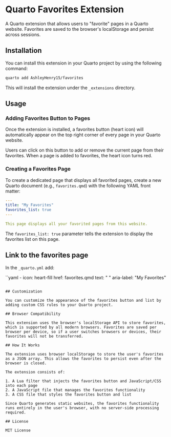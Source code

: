 # Quarto Favorites Extension

A Quarto extension that allows users to "favorite" pages in a Quarto website. Favorites are saved to the browser's localStorage and persist across sessions.

## Installation

You can install this extension in your Quarto project by using the following command:

```bash
quarto add AshleyHenry15/favorites
```

This will install the extension under the `_extensions` directory.

## Usage

### Adding Favorites Button to Pages

Once the extension is installed, a favorites button (heart icon) will automatically appear on the top right corner of every page in your Quarto website.

Users can click on this button to add or remove the current page from their favorites. When a page is added to favorites, the heart icon turns red.

### Creating a Favorites Page

To create a dedicated page that displays all favorited pages, create a new Quarto document (e.g., `favorites.qmd`) with the following YAML front matter:

```yaml
---
title: "My Favorites"
favorites_list: true
---

This page displays all your favorited pages from this website.
```

The `favorites_list: true` parameter tells the extension to display the favorites list on this page.

## Link to the favorites page

In the `_quarto.yml` add:

``yaml
      - icon: heart-fill
        href: favorites.qmd
        text: " "
        aria-label: "My Favorites"
```

## Customization

You can customize the appearance of the favorites button and list by adding custom CSS rules to your Quarto project.

## Browser Compatibility

This extension uses the browser's localStorage API to store favorites, which is supported by all modern browsers. Favorites are saved per browser per device, so if a user switches browsers or devices, their favorites will not be transferred.

## How It Works

The extension uses browser localStorage to store the user's favorites as a JSON array. This allows the favorites to persist even after the browser is closed.

The extension consists of:

1. A Lua filter that injects the favorites button and JavaScript/CSS into each page
2. A JavaScript file that manages the favorites functionality
3. A CSS file that styles the favorites button and list

Since Quarto generates static websites, the favorites functionality runs entirely in the user's browser, with no server-side processing required.

## License

MIT License
